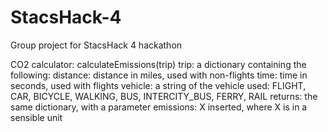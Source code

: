 # StacsHack-4
Group project for StacsHack 4 hackathon

CO2 calculator:
calculateEmissions(trip)
  trip: a dictionary containing the following:
    distance: distance in miles, used with non-flights
    time: time in seconds, used with flights
    vehicle: a string of the vehicle used:
      FLIGHT, CAR, BICYCLE, WALKING, BUS, INTERCITY_BUS, FERRY, RAIL
  returns: the same dictionary, with a parameter emissions: X inserted, where X is in a sensible unit
